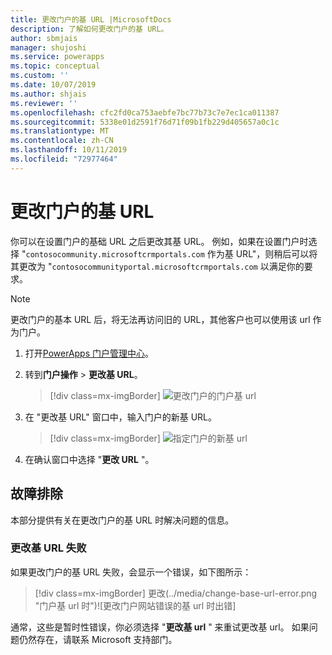 ```yaml
---
title: 更改门户的基 URL |MicrosoftDocs
description: 了解如何更改门户的基 URL。
author: sbmjais
manager: shujoshi
ms.service: powerapps
ms.topic: conceptual
ms.custom: ''
ms.date: 10/07/2019
ms.author: shjais
ms.reviewer: ''
ms.openlocfilehash: cfc2fd0ca753aebfe7bc77b73c7e7ec1ca011387
ms.sourcegitcommit: 5338e01d2591f76d71f09b1fb229d405657a0c1c
ms.translationtype: MT
ms.contentlocale: zh-CN
ms.lasthandoff: 10/11/2019
ms.locfileid: "72977464"
---
```

# <a name="change-the-base-url-of-a-portal"></a>更改门户的基 URL

你可以在设置门户的基础 URL 之后更改其基 URL。 例如，如果在设置门户时选择 "`contosocommunity.microsoftcrmportals.com` 作为基 URL"，则稍后可以将其更改为 "`contosocommunityportal.microsoftcrmportals.com` 以满足你的要求。

> [!NOTE]
> 更改门户的基本 URL 后，将无法再访问旧的 URL，其他客户也可以使用该 url 作为门户。

1.  打开[PowerApps 门户管理中心](admin-overview.md)。

2.  转到**门户操作** > **更改基 URL**。 

    > [!div class=mx-imgBorder]
    > ![更改门户的门户](../media/change-base-url-action.png "更改")基 url

3.  在 "更改基 URL" 窗口中，输入门户的新基 URL。

    > [!div class=mx-imgBorder]
    > ![指定门户的新基 url](../media/change-base-url.png "指定门户的新基 url")

4.  在确认窗口中选择 "**更改 URL** "。

## <a name="troubleshooting"></a>故障排除

本部分提供有关在更改门户的基 URL 时解决问题的信息。

### <a name="changing-the-base-url-fails"></a>更改基 URL 失败

如果更改门户的基 URL 失败，会显示一个错误，如下图所示：

> [!div class=mx-imgBorder]
> 更改(../media/change-base-url-error.png "门户基 url 时")![更改门户网站错误的基 url 时出错]

通常，这些是暂时性错误，你必须选择 "**更改基 url** " 来重试更改基 url。 如果问题仍然存在，请联系 Microsoft 支持部门。
